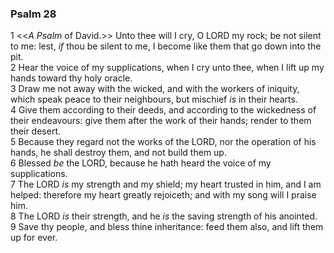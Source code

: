 ### Psalm 28

1 <<*A Psalm* of David.>> Unto thee will I cry, O LORD my rock; be not silent to me: lest, *if* thou be silent to me, I become like them that go down into the pit.  
2 Hear the voice of my supplications, when I cry unto thee, when I lift up my hands toward thy holy oracle.  
3 Draw me not away with the wicked, and with the workers of iniquity, which speak peace to their neighbours, but mischief *is* in their hearts.  
4 Give them according to their deeds, and according to the wickedness of their endeavours: give them after the work of their hands; render to them their desert.  
5 Because they regard not the works of the LORD, nor the operation of his hands, he shall destroy them, and not build them up.  
6 Blessed *be* the LORD, because he hath heard the voice of my supplications.  
7 The LORD *is* my strength and my shield; my heart trusted in him, and I am helped: therefore my heart greatly rejoiceth; and with my song will I praise him.  
8 The LORD *is* their strength, and he *is* the saving strength of his anointed.  
9 Save thy people, and bless thine inheritance: feed them also, and lift them up for ever.  
